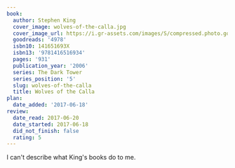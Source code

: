 ```yaml
---
book:
  author: Stephen King
  cover_image: wolves-of-the-calla.jpg
  cover_image_url: https://i.gr-assets.com/images/S/compressed.photo.goodreads.com/books/1419360231l/4978._SY160_.jpg
  goodreads: '4978'
  isbn10: 141651693X
  isbn13: '9781416516934'
  pages: '931'
  publication_year: '2006'
  series: The Dark Tower
  series_position: '5'
  slug: wolves-of-the-calla
  title: Wolves of the Calla
plan:
  date_added: '2017-06-18'
review:
  date_read: 2017-06-20
  date_started: 2017-06-18
  did_not_finish: false
  rating: 5
---
```


I can't describe what King's books do to me.
